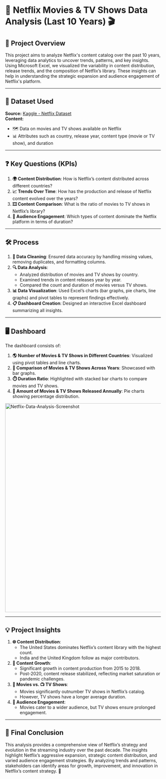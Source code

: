 # 🎥 Netflix Movies & TV Shows Data Analysis (Last 10 Years) 🎬

## 📜 Project Overview
This project aims to analyze Netflix's content catalog over the past 10 years, leveraging data analytics to uncover trends, patterns, and key insights. Using Microsoft Excel, we visualized the variability in content distribution, release trends, and the composition of Netflix’s library. These insights can help in understanding the strategic expansion and audience engagement of Netflix's platform.

---

## 📂 Dataset Used
**Source:** [Kaggle - Netflix Dataset](https://github.com/tushargithub172/Netflix-Data-Analysis/blob/main/Netflix-Data-Analysis.xlsx)  
**Content:**
- 🗺️ Data on movies and TV shows available on Netflix
- 📊 Attributes such as country, release year, content type (movie or TV show), and duration

---

## ❓ Key Questions (KPIs)
1. **🌍 Content Distribution**: How is Netflix’s content distributed across different countries?
2. **📈 Trends Over Time**: How has the production and release of Netflix content evolved over the years?
3. **🎞️ Content Comparison**: What is the ratio of movies to TV shows in Netflix’s library?
4. **👥 Audience Engagement**: Which types of content dominate the Netflix platform in terms of duration?

---

## 🛠️ Process
1. **🧹 Data Cleaning**: Ensured data accuracy by handling missing values, removing duplicates, and formatting columns.
2. **🔍 Data Analysis**:
   - Analyzed distribution of movies and TV shows by country.
   - Examined trends in content releases year by year.
   - Compared the count and duration of movies versus TV shows.
3. **📊 Data Visualization**: Used Excel’s charts (bar graphs, pie charts, line graphs) and pivot tables to represent findings effectively.
4. **📋 Dashboard Creation**: Designed an interactive Excel dashboard summarizing all insights.

---

## 🖥️ Dashboard
The dashboard consists of:
1. **🌎 Number of Movies & TV Shows in Different Countries**: Visualized using pivot tables and line charts.
2. **📅 Comparison of Movies & TV Shows Across Years**: Showcased with bar graphs.
3. **⏱️ Duration Ratio**: Highlighted with stacked bar charts to compare movies and TV shows.
4. **📆 Amount of Movies & TV Shows Released Annually**: Pie charts showing percentage distribution.
<img width="676" alt="Netflix-Data-Analysis-Screenshot" src="https://github.com/user-attachments/assets/8d720eb0-ada4-47d0-bd45-2486c3f83a32" />


---

## 💡 Project Insights
1. **🌐 Content Distribution**:
   - The United States dominates Netflix’s content library with the highest count.
   - India and the United Kingdom follow as major contributors.
2. **🚀 Content Growth**:
   - Significant growth in content production from 2015 to 2018.
   - Post-2020, content release stabilized, reflecting market saturation or pandemic challenges.
3. **🎥 Movies vs. 📺 TV Shows**:
   - Movies significantly outnumber TV shows in Netflix’s catalog.
   - However, TV shows have a longer average duration.
4. **👀 Audience Engagement**:
   - Movies cater to a wider audience, but TV shows ensure prolonged engagement.

---

## 🏁 Final Conclusion
This analysis provides a comprehensive view of Netflix’s strategy and evolution in the streaming industry over the past decade. The insights highlight Netflix’s aggressive expansion, strategic content distribution, and varied audience engagement strategies. By analyzing trends and patterns, stakeholders can identify areas for growth, improvement, and innovation in Netflix’s content strategy. 🚀
